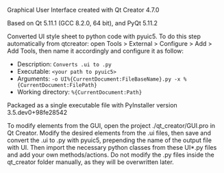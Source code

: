 Graphical User Interface created with Qt Creator 4.7.0

Based on Qt 5.11.1 (GCC 8.2.0, 64 bit), and PyQt 5.11.2

Converted UI style sheet to python code with pyuic5.
To do this step automatically from qtcreator: open Tools > External > Configure > Add > Add Tools, then name it accordingly and configure it as follow:
* Description: `Converts .ui to .py`
* Executable: `<your path to pyuic5>`
* Arguments: `-o UI%{CurrentDocument:FileBaseName}.py -x %{CurrentDocument:FilePath}`
* Working directory: `%{CurrentDocument:Path}`


Packaged as a single executable file with PyInstaller version 3.5.dev0+98fe28542

To modify elements from the GUI, open the project ./qt_creator/GUI.pro in Qt Creator. Modify the desired elements from the .ui files, then save and convert the .ui to .py with pyuic5, prepending the name of the output file with UI. Then import the necessary python classes from these UI*.py files and add your own methods/actions. Do not modify the .py files inside the qt_creator folder manually, as they will be overwritten later.
